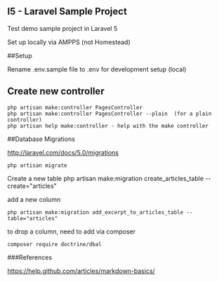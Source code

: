 ## l5 - Laravel Sample Project

Test demo sample project in Laravel 5

Set up locally via AMPPS (not Homestead)

##Setup

Rename .env.sample file to .env for development setup (local)

## Create new controller
```
php artisan make:controller PagesController
php artisan make:controller PagesController --plain  (for a plain controller)
php artisan help make:controller - help with the make controller
```

##Database Migrations

http://laravel.com/docs/5.0/migrations
```
php artisan migrate
```
Create a new table
php artisan make:migration create_articles_table --create="articles"

add a new column
```
php artisan make:migration add_excerpt_to_articles_table --table="articles"
```
to drop a column, need to add via composer
```
composer require doctrine/dbal
```

###References

https://help.github.com/articles/markdown-basics/


